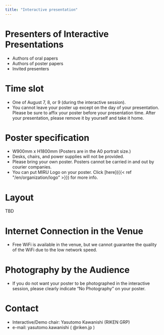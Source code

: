 ```yaml
---
title: "Interactive presentation"
---
```


# Presenters of Interactive Presentations

- Authors of oral papers
- Authors of poster papers
- Invited presenters

# Time slot

- One of August 7, 8, or 9 (during the interactive session).
- You cannot leave your poster up except on the day of your presentation.
Please be sure to affix your poster before your presentation time. After your presentation, please remove it by yourself and take it home.

# Poster specification

- W900mm x H1800mm (Posters are in the A0 portrait size.)
- Desks, chairs, and power supplies will not be provided.
- Please bring your own poster. Posters cannot be carried in and out by courier companies.
- You can put MIRU Logo on your poster. Click [here]({{< ref "/en/organization/logo" >}}) for more info.

# Layout

TBD

# Internet Connection in the Venue

- Free WiFi is available in the venue, but we cannot guarantee the quality of the WiFi due to the low network speed.

# Photography by the Audience

- If you do not want your poster to be photographed in the interactive session, please clearly indicate “No Photography” on your poster.

# Contact

- Interactive/Demo chair: Yasutomo Kawanishi (RIKEN GRP)
- e-mail: yasutomo.kawanishi ( @riken.jp )

